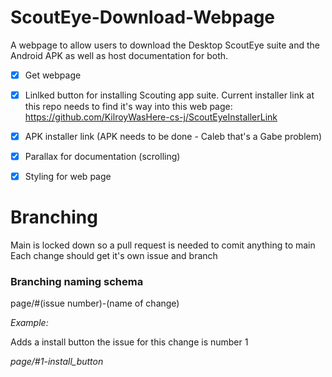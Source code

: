 # ScoutEye-Download-Webpage
A webpage to allow users to download the Desktop ScoutEye suite and the Android APK as well as host documentation for both.

- [X] Get webpage 
- [X] Linlked button for installing Scouting app suite. Current installer link at this repo needs to find it's way into this web page: https://github.com/KilroyWasHere-cs-j/ScoutEyeInstallerLink
- [X] APK installer link (APK needs to be done - Caleb that's a Gabe problem)
- [X] Parallax for documentation (scrolling)
- [X] Styling for web page


# Branching
Main is locked down so a pull request is needed to comit anything to main
Each change should get it's own issue and branch

### Branching naming schema

page/#(issue number)-(name of change)

*Example:*

Adds a install button the issue for this change is number 1

*page/#1-install_button*

